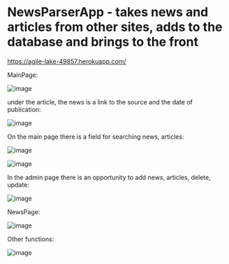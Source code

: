 # NewsParserApp - takes news and articles from other sites, adds to the database and brings to the front
https://agile-lake-49857.herokuapp.com/

MainPage:




![image](https://user-images.githubusercontent.com/76432370/120345618-4f702580-c303-11eb-9628-8d5d10626683.png)



under the article, the news is a link to the source and the date of publication:





![image](https://user-images.githubusercontent.com/76432370/120345935-9827de80-c303-11eb-957b-474e49ba4f32.png)





On the main page there is a field for searching news, articles:





![image](https://user-images.githubusercontent.com/76432370/120346348-f785ee80-c303-11eb-9f98-84c37354148d.png)





![image](https://user-images.githubusercontent.com/76432370/120346571-28662380-c304-11eb-8be8-acdc00443883.png)






In the admin page there is an opportunity to add news, articles, delete, update:





![image](https://user-images.githubusercontent.com/76432370/120347030-97dc1300-c304-11eb-9816-91f8c327a281.png)









NewsPage:




![image](https://user-images.githubusercontent.com/76432370/120347118-acb8a680-c304-11eb-9f8b-8e490a88bd2e.png)




Other functions:




![image](https://user-images.githubusercontent.com/76432370/120347235-c528c100-c304-11eb-933e-b2597365c393.png)





